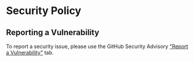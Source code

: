 # Security Policy

## Reporting a Vulnerability

To report a security issue, please use the GitHub Security Advisory ["Report a Vulnerability"](https://github.com/pronovic/banner/security/advisories/new) tab.
